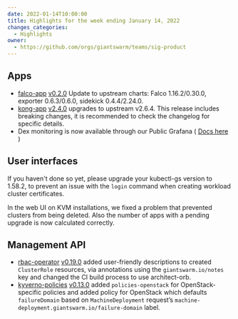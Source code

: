 ```yaml
---
date: 2022-01-14T10:00:00
title: Highlights for the week ending January 14, 2022
changes_categories:
  - Highlights
owner:
  - https://github.com/orgs/giantswarm/teams/sig-product
---
```


## Apps

- [falco-app](https://github.com/giantswarm/falco-app) [v0.2.0](https://github.com/giantswarm/falco-app/blob/master/CHANGELOG.md#020---2021-12-17) Update to upstream charts: Falco 1.16.2/0.30.0, exporter 0.6.3/0.6.0, sidekick 0.4.4/2.24.0.
- [kong-app](https://github.com/giantswarm/kong-app) [v2.4.0](https://github.com/giantswarm/kong-app/blob/master/CHANGELOG.md#240---2022-01-12) upgrades to upstream v2.6.4. This release includes breaking changes, it is recommended to check the changelog for specific details.
- Dex monitoring is now available through our Public Grafana ( [Docs here](https://docs.giantswarm.io/advanced/access-management/configure-dex-in-your-cluster/) )


## User interfaces

If you haven't done so yet, please upgrade your kubectl-gs version to 1.58.2, to prevent an issue with the `login` command when creating workload cluster certificates.

In the web UI on KVM installations, we fixed a problem that prevented clusters from being deleted. Also the number of apps with a pending upgrade is now calculated correctly.

## Management API

- [rbac-operator](https://github.com/giantswarm/rbac-operator) [v0.19.0](https://github.com/giantswarm/rbac-operator/blob/master/CHANGELOG.md#0190---2021-12-17) added user-friendly descriptions to created `ClusterRole` resources, via annotations using the `giantswarm.io/notes` key and changed the CI build process to use architect-orb.
- [kyverno-policies](https://github.com/giantswarm/kyverno-policies) [v0.13.0](https://github.com/giantswarm/kyverno-policies/blob/master/CHANGELOG.md#0130---2022-01-05) added `policies-openstack` for OpenStack-specific policies and added policy for OpenStack which defaults `failureDomain` based on `MachineDeployment` request’s `machine-deployment.giantswarm.io/failure-domain` label.
